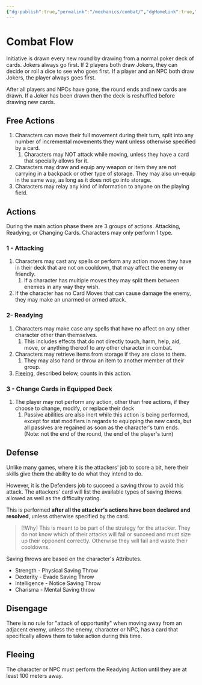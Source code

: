 ```yaml
---
{"dg-publish":true,"permalink":"/mechanics/combat/","dgHomeLink":true,"dgPassFrontmatter":false}
---
```



# Combat Flow

Initiative is drawn every new round by drawing from a normal poker deck of cards. Jokers always go first. If 2 players both draw Jokers, they can decide or roll a dice to see who goes first. If a player and an NPC both draw Jokers, the player always goes first.

After all players and NPCs have gone, the round ends and new cards are drawn. If a Joker has been drawn then the deck is reshuffled before drawing new cards.

## Free Actions

1. Characters can move their full movement during their turn, split into any number of incremental movements they want unless otherwise specified by a card.
   1. Characters may NOT attack while moving, unless they have a card that specially allows for it.
2. Characters may draw and equip any weapon or item they are not carrying in a backpack or other type of storage. They may also un-equip in the same way, as long as it does not go into storage.
3. Characters may relay any kind of information to anyone on the playing field.

## Actions

During the main action phase there are 3 groups of actions. Attacking, Readying, or Changing Cards. Characters may only perform 1 type.

### 1 - Attacking

1. Characters may cast any spells or perform any action moves they have in their deck that are not on cooldown, that may affect the enemy or friendly.
   1. If a character has multiple moves they may split them between enemies in any way they wish.
2. If the character has no Card Moves that can cause damage the enemy, they may make an unarmed or armed attack.

### 2- Readying

1. Characters may make case any spells that have no affect on any other character other than themselves.
   1. This includes effects that do not directly touch, harm, help, aid, move, or anything thereof to any other character in combat.
2. Characters may retrieve items from storage if they are close to them.
   1. They may also hand or throw an item to another member of their group.
3. [Fleeing](#fleeing), described below, counts in this action.

### 3 - Change Cards in Equipped Deck

1. The player may not perform any action, other than free actions, if they choose to change, modify, or replace their deck
   1. Passive abilities are also inert while this action is being performed, except for stat modifiers in regards to equipping the new cards, but all passives are regained as soon as the character's turn ends. (Note: not the end of the round, the end of the player's turn)

## Defense

Unlike many games, where it is the attackers' job to score a bit, here their skills give them the ability to do what they intend to do.

However, it is the Defenders job to succeed a saving throw to avoid this attack. The attackers' card will list the available types of saving throws allowed as well as the difficulty rating.

This is performed **after all the attacker's actions have been declared and resolved**, unless otherwise specified by the card.

> [!Why]
> This is meant to be part of the strategy for the attacker. They do not know which of their attacks will fail or succeed and must size up their opponent correctly. Otherwise they will fail and waste their cooldowns.

Saving throws are based on the character's Attributes.

- Strength - Physical Saving Throw
- Dexterity - Evade Saving Throw
- Intelligence - Notice Saving Throw
- Charisma - Mental Saving throw

## Disengage

There is no rule for "attack of opportunity" when moving away from an adjacent enemy, unless the enemy, character or NPC, has a card that specifically allows them to take action during this time.

## Fleeing

The character or NPC must perform the Readying Action until they are at least 100 meters away.
